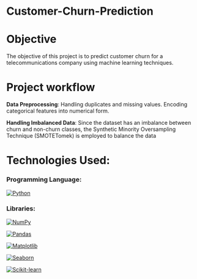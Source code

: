 # Customer-Churn-Prediction

# Objective

The objective of this project is to predict customer churn for a telecommunications company using machine learning techniques.

# Project workflow

**Data Preprocessing**: Handling duplicates and missing values. Encoding categorical features into numerical form. 

**Handling Imbalanced Data**: Since the dataset has an imbalance between churn and non-churn classes, the Synthetic Minority Oversampling Technique (SMOTETomek) is employed to balance the data



# Technologies Used:

### Programming Language:
[![Python](https://img.shields.io/badge/Python-3776AB?style=for-the-badge&logo=python&logoColor=white)](https://www.python.org/)

### Libraries:
[![NumPy](https://img.shields.io/badge/NumPy-013243?style=for-the-badge&logo=numpy&logoColor=white)](https://numpy.org/)

[![Pandas](https://img.shields.io/badge/Pandas-150458?style=for-the-badge&logo=pandas&logoColor=white)](https://pandas.pydata.org/)

[![Matplotlib](https://img.shields.io/badge/Matplotlib-007ACC?style=for-the-badge&logo=matplotlib&logoColor=white)](https://matplotlib.org/)

[![Seaborn](https://img.shields.io/badge/Seaborn-3776AB?style=for-the-badge&logoColor=white)](https://seaborn.pydata.org/)

[![Scikit-learn](https://img.shields.io/badge/Scikit--learn-F7931E?style=for-the-badge&logo=scikit-learn&logoColor=white)](https://scikit-learn.org/)
